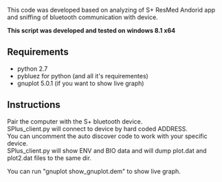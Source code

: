 This code was developed based on analyzing of S+ ResMed Andorid app and sniffing of bluetooth communication with device.

**This script was developed and tested on windows 8.1 x64**

## Requirements

* python 2.7
* pybluez for python (and all it's requirementes)
* gnuplot 5.0.1 (if you want to show live graph)

## Instructions
	
Pair the computer with the S+ bluetooth device.  
SPlus_client.py will connect to device by hard coded ADDRESS.  
You can uncomment the auto discover code to work with your specific device.  
SPlus_client.py will show ENV and BIO data and will dump plot.dat and plot2.dat files to the same dir.

You can run "gnuplot show_gnuplot.dem" to show live graph.
